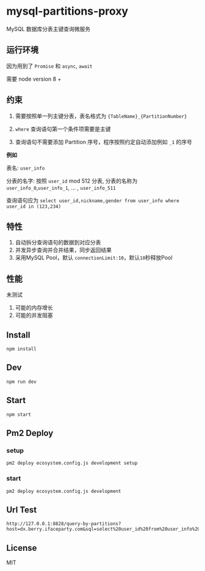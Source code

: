# mysql-partitions-proxy

MySQL 数据库分表主键查询微服务

## 运行环境

因为用到了 `Promise` 和 `async`, `await`

需要 node version 8 +

## 约束

1. 需要按照单一列主键分表，表名格式为 `{TableName}_{PartitionNumber}`

2. `where` 查询语句第一个条件项需要是主键

3. 查询语句不需要添加 Partition 序号，程序按照约定自动添加例如 `_1` 的序号

**例如**

表名: `user_info`

分表的名字: 按照 `user_id` mod 512 分表, 分表的名称为 `user_info_0`,`user_info_1`, ... , `user_info_511`

查询语句应为 
`select user_id,nickname,gender from user_info where user_id in (123,234)`

## 特性

1. 自动拆分查询语句的数据到对应分表
2. 并发异步查询并合并结果，同步返回结果
3. 采用MySQL Pool，默认 `connectionLimit:10`，默认`10`秒释放Pool

## 性能

未测试

1. 可能的内存增长
2. 可能的并发阻塞

## Install

```
npm install
```

## Dev

```
npm run dev
```

## Start

```
npm start
```

## Pm2 Deploy

### setup

```
pm2 deploy ecosystem.config.js development setup
```

### start

```
pm2 deploy ecosystem.config.js development 
```

##  Url Test

```
http://127.0.0.1:8828/query-by-partitions?host=dx.berry.ifaceparty.com&sql=select%20user_id%20from%20user_info%20where%20user_id%20in%20(123,234)&mod=512&user=root&password=&charset=utf8mb4_general_ci&database=user
```

## License

MIT